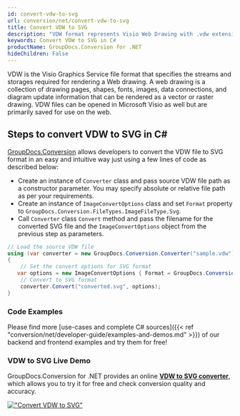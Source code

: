 ```yaml
---
id: convert-vdw-to-svg
url: conversion/net/convert-vdw-to-svg
title: Convert VDW to SVG
description: "VDW format represents Visio Web Drawing with .vdw extension. Learn how to convert VDW to SVG file programmatically in C# language using GroupDocs.Conversion for .NET library."
keywords: Convert VDW to SVG in C#
productName: GroupDocs.Conversion for .NET
hideChildren: False
---
```


VDW is the Visio Graphics Service file format that specifies the streams and storages required for rendering a Web drawing. A web drawing is a collection of drawing pages, shapes, fonts, images, data connections, and diagram update information that can be rendered as a vector or raster drawing. VDW files can be opened in Microsoft Visio as well but are primarily saved for use on the web.

## Steps to convert VDW to SVG in C#

[GroupDocs.Conversion](https://products.groupdocs.com/conversion/net) allows developers to convert the VDW file to SVG format in an easy and intuitive way just using a few lines of code as described below:

* Create an instance of `Converter` class and pass source VDW file path as a constructor parameter. You may specify absolute or relative file path as per your requirements. 
* Create an instance of `ImageConvertOptions` class and set `Format` property to `GroupDocs.Conversion.FileTypes.ImageFileType.Svg`.
* Call `Converter` class `Convert` method and pass the filename for the converted SVG file and the `ImageConvertOptions` object from the previous step as parameters.

```csharp
// Load the source VDW file
using (var converter = new GroupDocs.Conversion.Converter("sample.vdw"))
{
    // Set the convert options for SVG format
   var options = new ImageConvertOptions { Format = GroupDocs.Conversion.FileTypes.ImageFileType.Svg };
    // Convert to SVG format
    converter.Convert("converted.svg", options);
}
```

### Code Examples

Please find more [use-cases and complete C# sources]({{< ref "conversion/net/developer-guide/examples-and-demos.md" >}}) of our backend and frontend examples and try them for free!

### VDW to SVG Live Demo

GroupDocs.Conversion for .NET provides an online [**VDW to SVG converter**](https://products.groupdocs.app/conversion/vdw-to-svg), which allows you to try it for free and check conversion quality and accuracy.

[!["Convert VDW to SVG"](conversion/net/images/convert-to-svg/convert-vdw-to-svg.png)](https://products.groupdocs.app/conversion/vdw-to-svg)